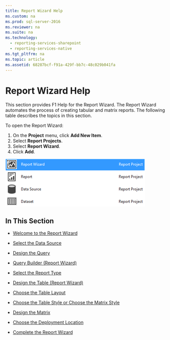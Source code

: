 ```yaml
---
title: Report Wizard Help
ms.custom: na
ms.prod: sql-server-2016
ms.reviewer: na
ms.suite: na
ms.technology: 
  - reporting-services-sharepoint
  - reporting-services-native
ms.tgt_pltfrm: na
ms.topic: article
ms.assetid: 68287bcf-f91a-429f-bb7c-48c029b041fa
---
```

# Report Wizard Help
  This section provides F1 Help for the Report Wizard. The Report Wizard automates the process of creating tabular and matrix reports. The following table describes the topics in this section.  
  
 To open the Report Wizard:
 1. On the **Project** menu, click **Add New Item**. 
 2. Select **Report Projects**.
 3. Select **Report Wizard**.
 4. Click **Add**.
 
 ![ssrs_ssdt_selectproject](../../Topics/TopicNameNotContainA/media/ssrs_ssdt_selectproject.png) 
  
## In This Section  
  
-   [Welcome to the Report Wizard](../../Topics/TopicNameNotContainA/Welcome-to-the-Report-Wizard.md)  
  
-   [Select the Data Source](../../Topics/TopicNameNotContainA/Select-the-Data-Source.md)  
  
-   [Design the Query](../../Topics/TopicNameNotContainA/Design-the-Query.md)  
  
-   [Query Builder &#40;Report Wizard&#41;](../../Topics/TopicNameNotContainA/Query-Builder--Report-Wizard-.md)  
  
-   [Select the Report Type](../../Topics/TopicNameNotContainA/Select-the-Report-Type.md)  
  
-   [Design the Table &#40;Report Wizard&#41;](../../Topics/TopicNameNotContainA/Design-the-Table--Report-Wizard-.md)  
  
-   [Choose the Table Layout](../../Topics/TopicNameNotContainA/Choose-the-Table-Layout.md)  
  
-   [Choose the Table Style or Choose the Matrix Style](../../Topics/TopicNameNotContainA/Choose-the-Table-Style-or-Choose-the-Matrix-Style.md)  
  
-   [Design the Matrix](../../Topics/TopicNameNotContainA/Design-the-Matrix.md)  
  
-   [Choose the Deployment Location](../../Topics/TopicNameNotContainA/Choose-the-Deployment-Location.md)  
  
-   [Complete the Report Wizard](../../Topics/TopicNameNotContainA/Complete-the-Report-Wizard.md)  
  
  